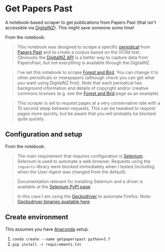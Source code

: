 # Get Papers Past

A notebook-based scraper to get publications from Papers Past (that isn't accessible via [DigitalNZ](https://digitalnz.org/)). This might save someone some time!

From the notebook:

> This notebook was designed to scrape a specific [periodical](https://paperspast.natlib.govt.nz/periodicals) from [Papers Past](https://paperspast.natlib.govt.nz/) and to create a corpus based on the OCRd text. Obviously the [DigitalNZ API](https://digitalnz.org/developers) is a better way to capture data from PapersPast, but not everything is available through the DigitalNZ.

> I've set this notebook to scrape [Forest and Bird](https://paperspast.natlib.govt.nz/periodicals/forest-and-bird). You can change it to other periodicals or newspapers (although check you can get what you want using DigitalNZ first). Note that each periodical has background information and details of copyright and/or creative commons licenses (e.g. see the [Forest and Bird](https://paperspast.natlib.govt.nz/periodicals/forest-and-bird) page as an example).

> This scraper is set to request pages at a very conservative rate with a 10 second sleep between requests. This can be tweaked to request pages more quickly, but be aware that you will probably be blocked quite quickly.

## Configuration and setup

From the notebook:

> The main requirement that requires configuration is [Selenium](https://selenium.dev/). Selenium is used to automate a web browser. Requests using the `requests` library were blocked immediately when I tested (including when the User-Agent was changed from the default).  

> Documentation relevant for installing Selenium and a driver is available at the [Selenium PyPI page](https://pypi.org/project/selenium/).  

> In this case I am using the [Geckodriver](https://github.com/mozilla/geckodriver) to automate Firefox. Note: [Geckodriver binaries available here](https://github.com/mozilla/geckodriver/releases).

## Create environment

This assumes you have [Anaconda](https://www.anaconda.com/) setup.

1. `conda create --name getpaperspast python=3.7`
2. `pip install -r requirements.txt`
